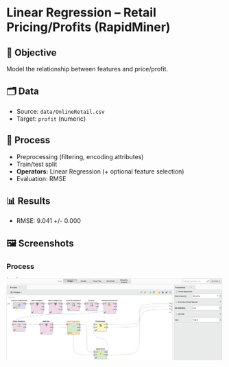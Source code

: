 # Linear Regression – Retail Pricing/Profits (RapidMiner)

## 🎯 Objective
Model the relationship between features and price/profit.

## 🗂 Data
- Source: `data/OnlineRetail.csv`
- Target: `profit` (numeric)

## 🔄 Process
- Preprocessing (filtering, encoding attributes)
- Train/test split
- **Operators:** Linear Regression (+ optional feature selection)
- Evaluation: RMSE

## 📊 Results
- RMSE: 9.041 +/- 0.000

## 🖼 Screenshots
### Process
![Process](./screenshots/linear_process.png)
